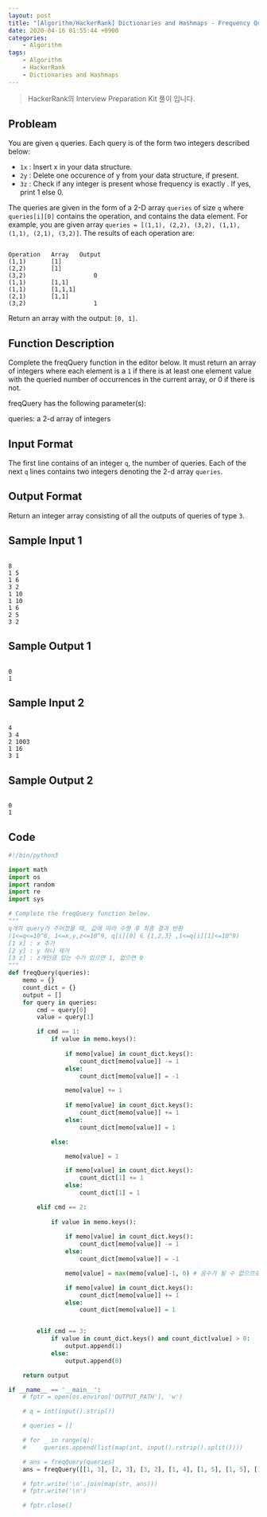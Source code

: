```yaml
---
layout: post
title: "[Algorithm/HackerRank] Dictionaries and Hashmaps - Frequency Queries"
date: 2020-04-16 01:55:44 +0900
categories: 
    - Algorithm
tags:
    - Algorithm
    - HackerRank
    - Dictionaries and Hashmaps
---
```


> HackerRank의 Interview Preparation Kit 풀이 입니다.

<!-- more -->


## Probleam
You are given `q` queries. Each query is of the form two integers described below:
- `1x` : Insert x in your data structure.
- `2y` : Delete one occurence of y from your data structure, if present.
- `3z` : Check if any integer is present whose frequency is exactly . If yes, print 1 else 0.

The queries are given in the form of a 2-D array `queries` of size `q` where `queries[i][0]` contains the operation, and  contains the data element. For example, you are given array `queries = [(1,1), (2,2), (3,2), (1,1), (1,1), (2,1), (3,2)]`. The results of each operation are:
```

Operation   Array   Output
(1,1)       [1]
(2,2)       [1]
(3,2)                   0
(1,1)       [1,1]
(1,1)       [1,1,1]
(2,1)       [1,1]
(3,2)                   1
```

Return an array with the output: `[0, 1]`.

## Function Description
Complete the freqQuery function in the editor below. It must return an array of integers where each element is a `1` if there is at least one element value with the queried number of occurrences in the current array, or 0 if there is not.

freqQuery has the following parameter(s):

queries: a 2-d array of integers

## Input Format
The first line contains of an integer `q`, the number of queries.
Each of the next `q` lines contains two integers denoting the 2-d array `queries`.

## Output Format
Return an integer array consisting of all the outputs of queries of type `3`.

## Sample Input 1
```

8
1 5
1 6
3 2
1 10
1 10
1 6
2 5
3 2
```


## Sample Output 1
```

0
1
```


## Sample Input 2
```

4
3 4
2 1003
1 16
3 1
```


## Sample Output 2
```

0
1
```


## Code

```python
#!/bin/python3

import math
import os
import random
import re
import sys

# Complete the freqQuery function below.
"""
q개의 query가 주어졌을 때, 값에 따라 수행 후 최종 결과 반환
(1<=q<=10^6, 1<=x,y,z<=10^9, q[i][0] ∈ {1,2,3} ,1<=q[i][1]<=10^9)
[1 x] : x 추가
[2 y] : y 하나 제거
[3 z] : z개만큼 있는 수가 있으면 1, 없으면 0
"""
def freqQuery(queries):
    memo = {}
    count_dict = {}
    output = []
    for query in queries:
        cmd = query[0]
        value = query[1]

        if cmd == 1:
            if value in memo.keys():
                
                if memo[value] in count_dict.keys():
                    count_dict[memo[value]] -= 1
                else:
                    count_dict[memo[value]] = -1

                memo[value] += 1
                
                if memo[value] in count_dict.keys():
                    count_dict[memo[value]] += 1
                else:
                    count_dict[memo[value]] = 1

            else:

                memo[value] = 1

                if memo[value] in count_dict.keys():
                    count_dict[1] += 1
                else:
                    count_dict[1] = 1

        elif cmd == 2:
            
            if value in memo.keys():
                
                if memo[value] in count_dict.keys():
                    count_dict[memo[value]] -= 1
                else:
                    count_dict[memo[value]] = -1

                memo[value] = max(memo[value]-1, 0) # 음수가 될 수 없으므로 0기입

                if memo[value] in count_dict.keys():
                    count_dict[memo[value]] += 1
                else:
                    count_dict[memo[value]] = 1


        elif cmd == 3:
            if value in count_dict.keys() and count_dict[value] > 0:
                output.append(1)
            else:
                output.append(0)

    return output

if __name__ == '__main__':
    # fptr = open(os.environ['OUTPUT_PATH'], 'w')

    # q = int(input().strip())

    # queries = []

    # for _ in range(q):
    #     queries.append(list(map(int, input().rstrip().split())))

    # ans = freqQuery(queries)
    ans = freqQuery([[1, 3], [2, 3], [3, 2], [1, 4], [1, 5], [1, 5], [1, 4], [3, 2], [2, 4], [3, 2]])

    # fptr.write('\n'.join(map(str, ans)))
    # fptr.write('\n')

    # fptr.close()
```
